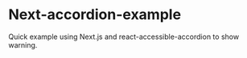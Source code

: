 # Next-accordion-example

Quick example using Next.js and react-accessible-accordion to show warning.
